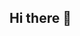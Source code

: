 ## Hi there 👋

<!--
**Gazartiso/Gazartiso** is a ✨ _special_ ✨ repository because its `README.md` (this file) appears on your GitHub profile.

Here are some ideas to get you started:

- 🔭 I’m currently studying at JMU.
- 🌱 I’m currently learning C++ and Java.
- 👯 I’m looking to collaborate on Github.
- 🤔 I’m looking for help with anyone who is good at coding.
- 📫 How to reach me: Instagram:kkchiouwitluv
- 😄 Pronouns: he
-->
